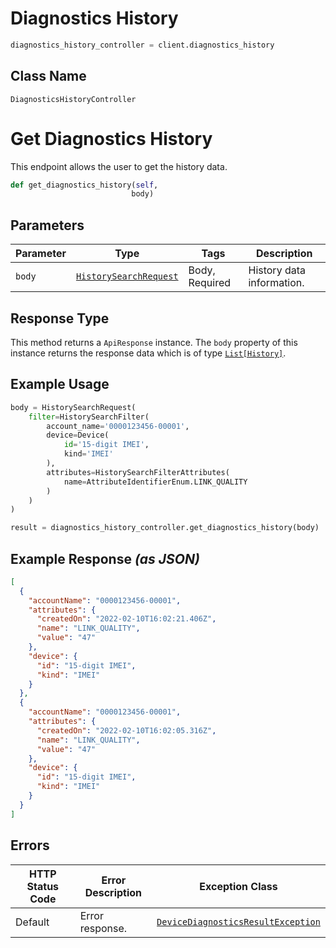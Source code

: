 # Diagnostics History

```python
diagnostics_history_controller = client.diagnostics_history
```

## Class Name

`DiagnosticsHistoryController`


# Get Diagnostics History

This endpoint allows the user to get the history data.

```python
def get_diagnostics_history(self,
                           body)
```

## Parameters

| Parameter | Type | Tags | Description |
|  --- | --- | --- | --- |
| `body` | [`HistorySearchRequest`](../../doc/models/history-search-request.md) | Body, Required | History data information. |

## Response Type

This method returns a `ApiResponse` instance. The `body` property of this instance returns the response data which is of type [`List[History]`](../../doc/models/history.md).

## Example Usage

```python
body = HistorySearchRequest(
    filter=HistorySearchFilter(
        account_name='0000123456-00001',
        device=Device(
            id='15-digit IMEI',
            kind='IMEI'
        ),
        attributes=HistorySearchFilterAttributes(
            name=AttributeIdentifierEnum.LINK_QUALITY
        )
    )
)

result = diagnostics_history_controller.get_diagnostics_history(body)
```

## Example Response *(as JSON)*

```json
[
  {
    "accountName": "0000123456-00001",
    "attributes": {
      "createdOn": "2022-02-10T16:02:21.406Z",
      "name": "LINK_QUALITY",
      "value": "47"
    },
    "device": {
      "id": "15-digit IMEI",
      "kind": "IMEI"
    }
  },
  {
    "accountName": "0000123456-00001",
    "attributes": {
      "createdOn": "2022-02-10T16:02:05.316Z",
      "name": "LINK_QUALITY",
      "value": "47"
    },
    "device": {
      "id": "15-digit IMEI",
      "kind": "IMEI"
    }
  }
]
```

## Errors

| HTTP Status Code | Error Description | Exception Class |
|  --- | --- | --- |
| Default | Error response. | [`DeviceDiagnosticsResultException`](../../doc/models/device-diagnostics-result-exception.md) |

